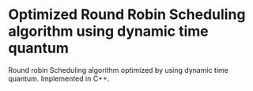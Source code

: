 # Optimized Round Robin Scheduling algorithm using dynamic time quantum
Round robin Scheduling algorithm optimized by using dynamic time quantum. Implemented in C++.
